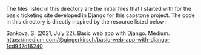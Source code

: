 The files listed in this directory are the initial files that I started with for the basic ticketing site
developed in Django for this capstone project. The code in this directory is directly inspired by the resource listed below:

Sankova, S. (2021, July 22). Basic web app with Django. Medium. https://medium.com/@gingerkirsch/basic-web-app-with-django-1cd947d16240
